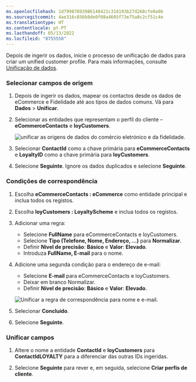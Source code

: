 ```yaml
---
ms.openlocfilehash: 1d79987893986148421c316193b27d268cfe0a0b
ms.sourcegitcommit: 4ae316c856b8de0f08a4605f73e75a8c2cf51c4e
ms.translationtype: HT
ms.contentlocale: pt-PT
ms.lasthandoff: 05/13/2022
ms.locfileid: "8755558"
---
```

Depois de ingerir os dados, inicie o processo de unificação de dados para criar um unified customer profile. Para mais informações, consulte [Unificação de dados](../data-unification.md).

### <a name="select-source-fields"></a>Selecionar campos de origem

1. Depois de ingerir os dados, mapear os contactos desde os dados de eCommerce e Fidelidade até aos tipos de dados comuns. Vá para **Dados** > **Unificar**.

1. Selecionar as entidades que representam o perfil do cliente – **eCommerceContacts** e **loyCustomers**.

   ![unificar as origens de dados do comércio eletrónico e da fidelidade.](../media/unify-ecommerce-loyalty.png)

1. Selecionar **ContactId** como a chave primária para **eCommerceContacts** e **LoyaltyID** como a chave primária para **loyCustomers**.

1. Selecione **Seguinte**. Ignore os dados duplicados e selecione **Seguinte**.

### <a name="match-conditions"></a>Condições de correspondência

1. Escolha **eCommerceContacts : eCommerce** como entidade principal e inclua todos os registos.

1. Escolha **loyCustomers : LoyaltyScheme** e inclua todos os registos.

1. Adicionar uma regra:
   - Selecione **FullName** para eCommerceContacts e loyCustomers.
   - Selecione **Tipo (Telefone, Nome, Endereço, ...)** para **Normalizar**.
   - Definir **Nível de precisão**: **Básico** e **Valor**: **Elevado**.
   - Introduza **FullName, E-mail** para o nome.

1. Adicione uma segunda condição para o endereço de e-mail:
   - Selecione **E-mail** para eCommerceContacts e loyCustomers.
   - Deixar em branco Normalizar.
   - Definir **Nível de precisão**: **Básico** e **Valor**: **Elevado**.

   ![Unificar a regra de correspondência para nome e e-mail.](../media/unify-match-rule.png)

1. Selecionar **Concluído**.

1. Selecione **Seguinte**.

### <a name="unify-fields"></a>Unificar campos

1. Altere o nome a entidade **ContactId** e **loyCustomers** para **ContactIdLOYALTY** para a diferenciar das outras IDs ingeridas.

1. Selecione **Seguinte** para rever e, em seguida, selecione **Criar perfis de cliente**.
